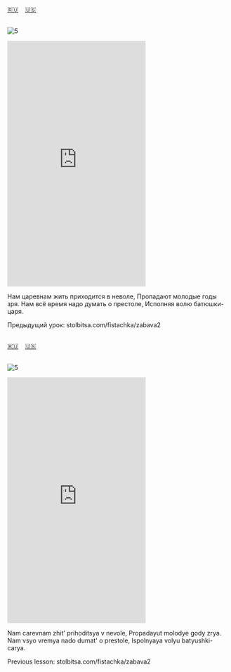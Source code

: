 <span id="ru"><a href='#ru'>🇷🇺</a> &nbsp;&nbsp;&nbsp;<a href='#en'>🇺🇸</a> &nbsp;&nbsp;&nbsp;</span><br><br>

![5](https://github.com/user-attachments/assets/5fc42cac-dc82-4eff-bfbb-a8d8478c2cd6)

<iframe width="315" height="560" src="https://www.youtube.com/embed/C6wALC0gAh8" frameborder="0" allow="accelerometer; autoplay; clipboard-write; encrypted-media; gyroscope; picture-in-picture; web-share"allowfullscreen></iframe>

Нам царевнам жить приходится в неволе,
Пропадают молодые годы зря.
Нам всё время надо думать о престоле,
Исполняя волю батюшки-царя.

Предыдущий урок: stolbitsa.com/fistachka/zabava2<br><br>

<span id="en"><a href='#ru'>🇷🇺</a> &nbsp;&nbsp;&nbsp;<a href='#en'>🇺🇸</a> &nbsp;&nbsp;&nbsp;</span><br><br>

![5](https://github.com/user-attachments/assets/5fc42cac-dc82-4eff-bfbb-a8d8478c2cd6)

<iframe width="315" height="560" src="https://www.youtube.com/embed/zOOtxO9uVfY" frameborder="0" allow="accelerometer; autoplay; clipboard-write; encrypted-media; gyroscope; picture-in-picture; web-share"allowfullscreen></iframe>

Nam carevnam zhit' prihoditsya v nevole,
Propadayut molodye gody zrya.
Nam vsyo vremya nado dumat' o prestole,
Ispolnyaya volyu batyushki-carya.

Previous lesson: stolbitsa.com/fistachka/zabava2<br><br>

